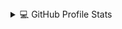 <details> 
  <summary>💻 GitHub Profile Stats</summary>
  <div>
  <samp>
    <h2 align="center"> Github stats </h2>
      <br/>
    <details open>
  <summary><h3>Languages</h3></summary>
            <p align="center">
        <a href="https://github.com/sZeta99/">
          <img src="https://github-readme-stats.vercel.app/api/top-langs/?username=sZeta99&langs_count=6&theme=gruvbox&layout=compact&hide_border=true"
          alt="sZeta99 :: overall Top Langs " /></a>
      </p>
        <p align="center">
          <a href="https://github.com/sZeta99/">
          <img width="45%" src="https://github-profile-summary-cards.vercel.app/api/cards/repos-per-language?username=sZeta99&theme=gruvbox&layout=compact&hide_border=true"
          alt="sZeta99 :: Top Langs by repo" />
          <img width="45%" src="https://github-profile-summary-cards.vercel.app/api/cards/most-commit-language?username=sZeta99&theme=gruvbox&layout=compact&hide_border=true"
          alt="sZeta99 :: Top Langs by commit" />
          </a>
        </p>
</details>
    <details open>
  <summary><h3>stasistic</h3></summary>
        <p align="center">
          <a href="https://github.com/sZeta99/">
          <img width="49.5%" src="https://github-readme-stats.vercel.app/api?username=sZeta99&show_icons=true&theme=gruvbox&hide_border=true" />
          <img width="49.5%" src="https://github-readme-streak-stats.herokuapp.com/?user=sZeta99&theme=gruvbox&hide_border=true" />
          </a>
       </p>
     <br>
     </samp>
  </div>    
</details>
